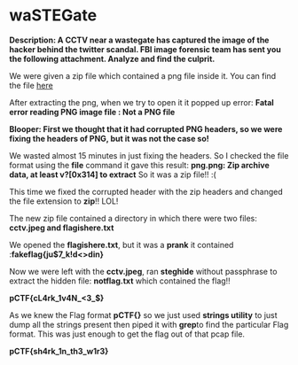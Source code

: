 # waSTEGate

**Description: A CCTV near a wastegate has captured the image of the hacker behind the twitter scandal. FBI image forensic team has sent you the following attachment. Analyze and find the culprit.**

We were given a zip file which contained a png  file inside it. You can find the file [here](https://github.com/FrigidSec/CTFWriteups/blob/master/PhantomCTF/Forensics/waSTEGate/fbirecords.zip)

After extracting the png, when we try to open it it popped up error: **Fatal error reading PNG image file : Not a PNG file**

**Blooper: First we thought that it had corrupted PNG headers, so we were fixing the headers of PNG, but it was not the case so!**

We wasted almost 15 minutes in just fixing the headers. So I checked the file format using the **file** command it gave this result:
**png.png: Zip archive data, at least v?[0x314] to extract** So it was a zip file!! :(

This time we fixed the corrupted header with the zip headers and changed the file extension to **zip**!! LOL!

The new zip file contained a directory in which there were two files: **cctv.jpeg and flagishere.txt**

We opened the **flagishere.txt**, but it was a **prank** it contained :**fakeflag{ju$7_k!d<>din}**

Now we were left with the **cctv.jpeg**, ran **steghide** without passphrase to extract the hidden file: **notflag.txt** which contained the flag!!

**pCTF{cL4rk_1v4N_<3_$}**


As we knew the Flag format **pCTF{}** so we just used **strings utility** to just dump all the strings present then piped it with **grep**to find the particular Flag format. This was just enough to get the flag out of that pcap file.


**pCTF{sh4rk_1n_th3_w1r3}**

